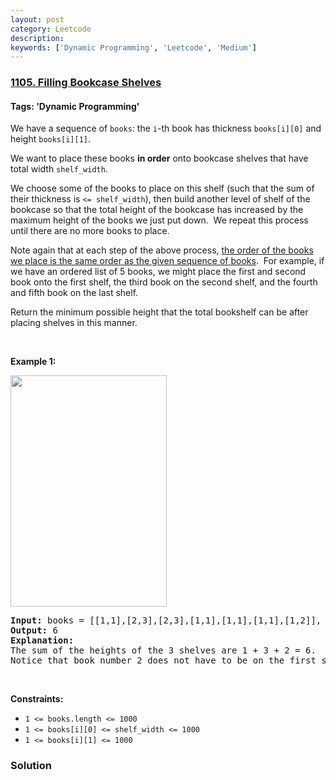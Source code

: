 ```yaml
---
layout: post
category: Leetcode
description: 
keywords: ['Dynamic Programming', 'Leetcode', 'Medium']
---
```

### [1105. Filling Bookcase Shelves](https://leetcode.com/problems/filling-bookcase-shelves)

#### Tags: 'Dynamic Programming'

<div class="content__u3I1 question-content__JfgR"><div><p>We have a sequence of <code>books</code>: the <code>i</code>-th book has thickness <code>books[i][0]</code> and height <code>books[i][1]</code>.</p>
<p>We want to place these books <strong>in order</strong> onto bookcase shelves that have total width <code>shelf_width</code>.</p>
<p>We choose some of the books to place on this shelf (such that the sum of their thickness is <code>&lt;= shelf_width</code>), then build another level of shelf of the bookcase so that the total height of the bookcase has increased by the maximum height of the books we just put down.  We repeat this process until there are no more books to place.</p>
<p>Note again that at each step of the above process, <u>the order of the books we place is the same order as the given sequence of books</u>.  For example, if we have an ordered list of 5 books, we might place the first and second book onto the first shelf, the third book on the second shelf, and the fourth and fifth book on the last shelf.</p>
<p>Return the minimum possible height that the total bookshelf can be after placing shelves in this manner.</p>
<p> </p>
<p><strong>Example 1:</strong></p>
<img alt="" src="https://assets.leetcode.com/uploads/2019/06/24/shelves.png" style="width: 250px; height: 370px;"/>
<pre><strong>Input:</strong> books = [[1,1],[2,3],[2,3],[1,1],[1,1],[1,1],[1,2]], shelf_width = 4
<strong>Output:</strong> 6
<strong>Explanation:</strong>
The sum of the heights of the 3 shelves are 1 + 3 + 2 = 6.
Notice that book number 2 does not have to be on the first shelf.
</pre>
<p> </p>
<p><strong>Constraints:</strong></p>
<ul>
<li><code>1 &lt;= books.length &lt;= 1000</code></li>
<li><code>1 &lt;= books[i][0] &lt;= shelf_width &lt;= 1000</code></li>
<li><code>1 &lt;= books[i][1] &lt;= 1000</code></li>
</ul>
</div></div>

### Solution
